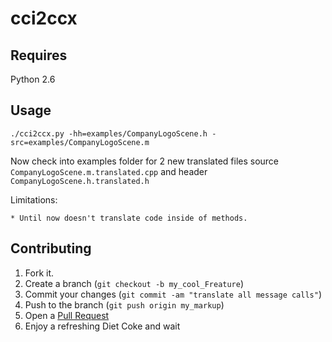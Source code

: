 cci2ccx
=======

Requires
--------
   Python 2.6

Usage
---

    ./cci2ccx.py -hh=examples/CompanyLogoScene.h -src=examples/CompanyLogoScene.m

Now check into examples folder for 2 new translated files
source `CompanyLogoScene.m.translated.cpp` and header `CompanyLogoScene.h.translated.h`

  Limitations:

    * Until now doesn't translate code inside of methods. 


Contributing
------------

1. Fork it.
2. Create a branch (`git checkout -b my_cool_Freature`)
3. Commit your changes (`git commit -am "translate all message calls"`)
4. Push to the branch (`git push origin my_markup`)
5. Open a [Pull Request][1]
6. Enjoy a refreshing Diet Coke and wait

[1]: https://github.com/lvklabs/cci2ccx/pulls
